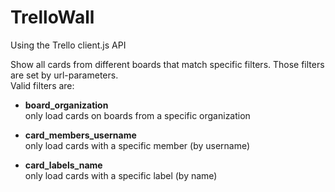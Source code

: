 TrelloWall
==========
Using the Trello client.js API

Show all cards from different boards that match specific filters. Those filters are set by url-parameters.  
Valid filters are:
													
* __board_organization__  
only load cards on boards from a specific organization					

* __card_members_username__  
only load cards with a specific member (by username)						


* __card_labels_name__  
only load cards with a specific label (by name) 								